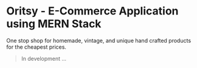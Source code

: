 # Oritsy - E-Commerce Application using MERN Stack

One stop shop for homemade, vintage, and unique hand crafted products for the cheapest prices.

> In development ...
